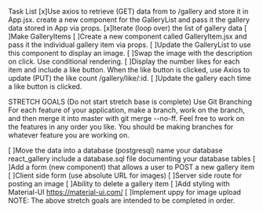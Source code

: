 Task List
[x]Use axios to retrieve (GET) data from to /gallery and store it in App.jsx.
create a new component for the GalleryList and pass it the gallery data stored in App via props.
[x]Iterate (loop over) the list of gallery data
[ ]Make GalleryItems
[ ]Create a new component called GalleryItem.jsx and pass it the individual gallery item via props.
[ ]Update the GalleryList to use this component to display an image.
[ ]Swap the image with the description on click. Use conditional rendering.
[ ]Display the number likes for each item and include a like button.
When the like button is clicked, use Axios to update (PUT) the like count /gallery/like/:id.
[ ]Update the gallery each time a like button is clicked.

STRETCH GOALS (Do not start stretch base is complete)
Use Git Branching
For each feature of your application, make a branch, work on the branch, and then merge it into master with git merge --no-ff. Feel free to work on the features in any order you like. You should be making branches for whatever feature you are working on.

[ ]Move the data into a database (postgresql)
name your database react_gallery
include a database.sql file documenting your database tables
[ ]Add a form (new component) that allows a user to POST a new gallery item
[ ]Client side form (use absolute URL for images)
[ ]Server side route for posting an image
[ ]Ability to delete a gallery item
[ ]Add styling with Material-UI https://material-ui.com/
[ ]Implement uppy for image upload
NOTE: The above stretch goals are intended to be completed in order.